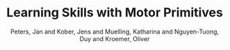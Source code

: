 ---
collection: conference
permalink: /publications/Peters2013Yale
pubtype: conference 
title: "Learning Skills with Motor Primitives" 
author: "Peters, Jan and Kober, Jens and Muelling, Katharina and Nguyen-Tuong, Duy and Kroemer, Oliver" 
year: 2013
avenue: 16\textsuperscript{th} Yale Learning Workshop 
url:  
pages:  
code:  
video:  
abstract: 
---